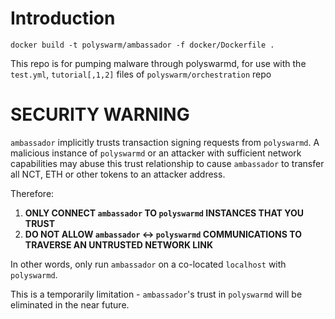 # Introduction

`docker build -t polyswarm/ambassador -f docker/Dockerfile .`

This repo is for pumping malware through polyswarmd, for use with the `test.yml`, `tutorial[,1,2]` files of `polyswarm/orchestration` repo

# SECURITY WARNING

`ambassador` implicitly trusts transaction signing requests from `polyswarmd`.
A malicious instance of `polyswarmd` or an attacker with sufficient network capabilities may abuse this trust relationship to cause `ambassador` to transfer all NCT, ETH or other tokens to an attacker address.

Therefore: 
1. **ONLY CONNECT `ambassador` TO `polyswarmd` INSTANCES THAT YOU TRUST**
2. **DO NOT ALLOW `ambassador` <-> `polyswarmd` COMMUNICATIONS TO TRAVERSE AN UNTRUSTED NETWORK LINK**

In other words, only run `ambassador` on a co-located `localhost` with `polyswarmd`.

This is a temporarily limitation - `ambassador`'s trust in `polyswarmd` will be eliminated in the near future.
